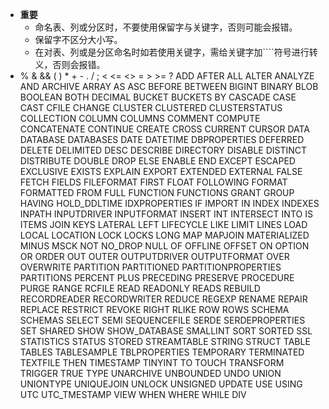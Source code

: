 - **重要**
	- 命名表、列或分区时，不要使用保留字与关键字，否则可能会报错。
	- 保留字不区分大小写。
	- 在对表、列或是分区命名时如若使用关键字，需给关键字加````符号进行转义，否则会报错。
- %    &    &&    (    )    *    +  -  .    /    ;    <    <=    <>
      =    >    >=    ?    ADD    AFTER    ALL
      ALTER    ANALYZE    AND    ARCHIVE    ARRAY    AS    ASC
      BEFORE    BETWEEN    BIGINT    BINARY    BLOB    BOOLEAN    BOTH    DECIMAL 
      BUCKET    BUCKETS    BY    CASCADE    CASE    CAST    CFILE
      CHANGE    CLUSTER    CLUSTERED    CLUSTERSTATUS    COLLECTION    COLUMN    COLUMNS
      COMMENT    COMPUTE    CONCATENATE    CONTINUE    CREATE    CROSS    CURRENT
      CURSOR    DATA    DATABASE    DATABASES    DATE    DATETIME    DBPROPERTIES
      DEFERRED    DELETE    DELIMITED    DESC    DESCRIBE    DIRECTORY    DISABLE
      DISTINCT    DISTRIBUTE    DOUBLE    DROP    ELSE    ENABLE    END    EXCEPT
      ESCAPED    EXCLUSIVE    EXISTS    EXPLAIN    EXPORT    EXTENDED    EXTERNAL
      FALSE    FETCH    FIELDS    FILEFORMAT    FIRST    FLOAT    FOLLOWING
      FORMAT    FORMATTED    FROM    FULL    FUNCTION    FUNCTIONS    GRANT
      GROUP    HAVING    HOLD_DDLTIME    IDXPROPERTIES    IF    IMPORT    IN
      INDEX    INDEXES    INPATH    INPUTDRIVER    INPUTFORMAT    INSERT    INT
      INTERSECT    INTO    IS    ITEMS    JOIN    KEYS    LATERAL
      LEFT    LIFECYCLE    LIKE    LIMIT    LINES    LOAD    LOCAL
      LOCATION    LOCK    LOCKS    LONG    MAP    MAPJOIN    MATERIALIZED
      MINUS    MSCK    NOT    NO_DROP    NULL    OF    OFFLINE    OFFSET
      ON    OPTION    OR    ORDER    OUT    OUTER    OUTPUTDRIVER
      OUTPUTFORMAT    OVER    OVERWRITE    PARTITION    PARTITIONED    PARTITIONPROPERTIES    PARTITIONS
      PERCENT    PLUS    PRECEDING    PRESERVE    PROCEDURE    PURGE    RANGE
      RCFILE    READ    READONLY    READS    REBUILD    RECORDREADER    RECORDWRITER
      REDUCE    REGEXP    RENAME    REPAIR    REPLACE    RESTRICT    REVOKE
      RIGHT    RLIKE    ROW    ROWS    SCHEMA    SCHEMAS    SELECT
      SEMI    SEQUENCEFILE    SERDE    SERDEPROPERTIES    SET    SHARED    SHOW
      SHOW_DATABASE    SMALLINT    SORT    SORTED    SSL    STATISTICS    STATUS    STORED
      STREAMTABLE    STRING    STRUCT    TABLE    TABLES    TABLESAMPLE    TBLPROPERTIES
      TEMPORARY    TERMINATED    TEXTFILE    THEN    TIMESTAMP    TINYINT    TO
      TOUCH    TRANSFORM    TRIGGER    TRUE    TYPE    UNARCHIVE    UNBOUNDED    UNDO
      UNION    UNIONTYPE    UNIQUEJOIN    UNLOCK    UNSIGNED    UPDATE    USE
      USING    UTC    UTC_TMESTAMP    VIEW    WHEN    WHERE    WHILE    DIV